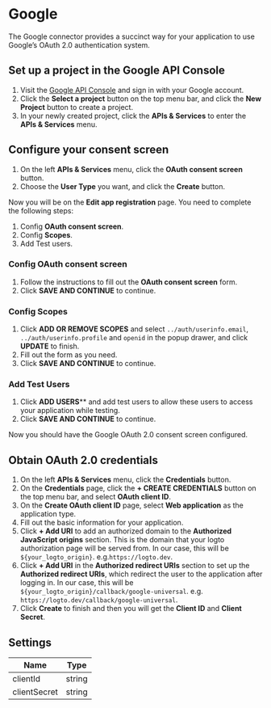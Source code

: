 # Google

The Google connector provides a succinct way for your application to use Google’s OAuth 2.0 authentication system.

## Set up a project in the Google API Console

1. Visit the [Google API Console](https://console.developers.google.com) and sign in with your Google account.
2. Click the **Select a project** button on the top menu bar, and click the **New Project** button to create a project.
3. In your newly created project, click the **APIs & Services** to enter the **APIs & Services** menu.

## Configure your consent screen

1. On the left **APIs & Services** menu, click the **OAuth consent screen** button.
2. Choose the **User Type** you want, and click the **Create** button.

Now you will be on the **Edit app registration** page. You need to complete the following steps:
1. Config **OAuth consent screen**.
2. Config **Scopes**.
3. Add Test users.

### Config OAuth consent screen

1. Follow the instructions to fill out the **OAuth consent screen** form.
2. Click **SAVE AND CONTINUE** to continue.

### Config Scopes

1. Click **ADD OR REMOVE SCOPES** and select `../auth/userinfo.email`, `../auth/userinfo.profile` and `openid` in the popup drawer, and click **UPDATE** to finish.
2. Fill out the form as you need.
3. Click **SAVE AND CONTINUE** to continue.

### Add Test Users

1. Click **ADD USERS**** and add test users to allow these users to access your application while testing.
2. Click **SAVE AND CONTINUE** to continue.

Now you should have the Google OAuth 2.0 consent screen configured.

## Obtain OAuth 2.0 credentials

1. On the left **APIs & Services** menu, click the **Credentials** button.
2. On the **Credentials** page, click the **+ CREATE CREDENTIALS** button on the top menu bar, and select **OAuth client ID**.
3. On the **Create OAuth client ID** page, select **Web application** as the application type.
4. Fill out the basic information for your application.
5. Click **+ Add URI** to add an authorized domain to the **Authorized JavaScript origins** section. This is the domain that your logto authorization page will be served from. In our case, this will be `${your_logto_origin}`. e.g.`https://logto.dev`.
6. Click **+ Add URI** in the ****Authorized redirect URIs**** section to set up the ****Authorized redirect URIs****, which redirect the user to the application after logging in. In our case, this will be `${your_logto_origin}/callback/google-universal`. e.g. `https://logto.dev/callback/google-universal`.
7. Click **Create** to finish and then you will get the **Client ID** and **Client Secret**.

## Settings

| Name | Type |
| --- | --- |
| clientId | string |
| clientSecret | string |
